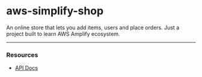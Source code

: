 # aws-simplify-shop
An online store that lets you add items, users and place orders.
Just a project built to learn AWS Amplify ecosystem.

<hr>

### Resources
- [API Docs](https://documenter.getpostman.com/view/3375459/VUjMo5n5)
